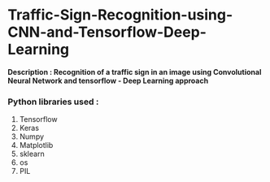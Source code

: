 # Traffic-Sign-Recognition-using-CNN-and-Tensorflow-Deep-Learning
__Description : Recognition of a traffic sign in an image using Convolutional Neural Network and tensorflow - Deep Learning approach__

### Python libraries used :

1. Tensorflow
2. Keras
3. Numpy
4. Matplotlib
5. sklearn
6. os
7. PIL
